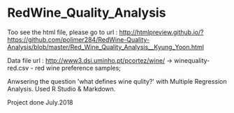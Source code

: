 # RedWine_Quality_Analysis

Too see the html file, please go to url : http://htmlpreview.github.io/?https://github.com/polimer284/RedWine-Quality-Analysis/blob/master/Red_Wine_Quality_Analysis__Kyung_Yoon.html

Data file url : http://www3.dsi.uminho.pt/pcortez/wine/
-> winequality-red.csv - red wine preference samples;

Anwsering the question 'what defines wine qulity?' with Multiple Regression Analysis.
Used R Studio & Markdown.

Project done July.2018
